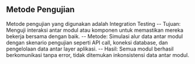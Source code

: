 ## Metode Pengujian
Metode pengujian yang digunakan adalah Integration Testing
-- Tujuan: Menguji interaksi antar modul atau komponen untuk memastikan mereka bekerja bersama dengan baik.
-- Metode: Simulasi alur data antar modul dengan skenario pengujian seperti API call, koneksi database, dan pengelolaan data antar layer aplikasi.
-- Hasil: Semua modul berhasil berkomunikasi tanpa error, tidak ditemukan inkonsistensi data antar modul.
